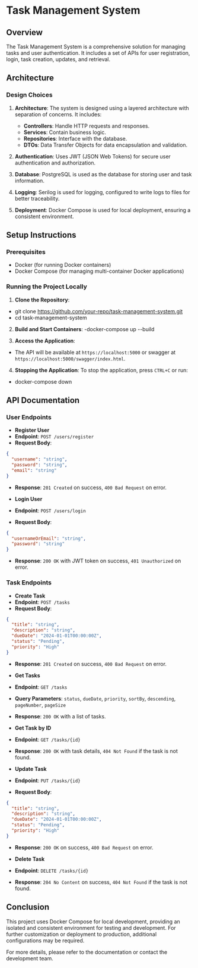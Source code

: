 # Task Management System

## Overview

The Task Management System is a comprehensive solution for managing tasks and user authentication. It includes a set of APIs for user registration, login, task creation, updates, and retrieval.

## Architecture

### Design Choices

1. **Architecture**: The system is designed using a layered architecture with separation of concerns. It includes:
   - **Controllers**: Handle HTTP requests and responses.
   - **Services**: Contain business logic.
   - **Repositories**: Interface with the database.
   - **DTOs**: Data Transfer Objects for data encapsulation and validation.

2. **Authentication**: Uses JWT (JSON Web Tokens) for secure user authentication and authorization.

3. **Database**: PostgreSQL is used as the database for storing user and task information.

4. **Logging**: Serilog is used for logging, configured to write logs to files for better traceability.

5. **Deployment**: Docker Compose is used for local deployment, ensuring a consistent environment.

## Setup Instructions

### Prerequisites

- Docker (for running Docker containers)
- Docker Compose (for managing multi-container Docker applications)

### Running the Project Locally

1. **Clone the Repository**:
- git clone https://github.com/your-repo/task-management-system.git 
- cd task-management-system

2. **Build and Start Containers**:
-docker-compose up --build

3. **Access the Application**:
- The API will be available at `https://localhost:5000` or swagger at `https://localhost:5000/swagger/index.html`.

4. **Stopping the Application**:
To stop the application, press `CTRL+C` or run:
- docker-compose down

## API Documentation

### User Endpoints

- **Register User**
- **Endpoint**: `POST /users/register`
- **Request Body**:
 ```json
 {
   "username": "string",
   "password": "string",
   "email": "string"
 }
 ```
- **Response**: `201 Created` on success, `400 Bad Request` on error.

- **Login User**
- **Endpoint**: `POST /users/login`
- **Request Body**:
 ```json
 {
   "usernameOrEmail": "string",
   "password": "string"
 }
 ```
- **Response**: `200 OK` with JWT token on success, `401 Unauthorized` on error.

### Task Endpoints

- **Create Task**
- **Endpoint**: `POST /tasks`
- **Request Body**:
 ```json
 {
   "title": "string",
   "description": "string",
   "dueDate": "2024-01-01T00:00:00Z",
   "status": "Pending",
   "priority": "High"
 }
 ```
- **Response**: `201 Created` on success, `400 Bad Request` on error.

- **Get Tasks**
- **Endpoint**: `GET /tasks`
- **Query Parameters**: `status`, `dueDate`, `priority`, `sortBy`, `descending`, `pageNumber`, `pageSize`
- **Response**: `200 OK` with a list of tasks.

- **Get Task by ID**
- **Endpoint**: `GET /tasks/{id}`
- **Response**: `200 OK` with task details, `404 Not Found` if the task is not found.

- **Update Task**
- **Endpoint**: `PUT /tasks/{id}`
- **Request Body**:
 ```json
 {
   "title": "string",
   "description": "string",
   "dueDate": "2024-01-01T00:00:00Z",
   "status": "Pending",
   "priority": "High"
 }
 ```
- **Response**: `200 OK` on success, `400 Bad Request` on error.

- **Delete Task**
- **Endpoint**: `DELETE /tasks/{id}`
- **Response**: `204 No Content` on success, `404 Not Found` if the task is not found.

## Conclusion

This project uses Docker Compose for local development, providing an isolated and consistent environment for testing and development. For further customization or deployment to production, additional configurations may be required.

For more details, please refer to the documentation or contact the development team.
